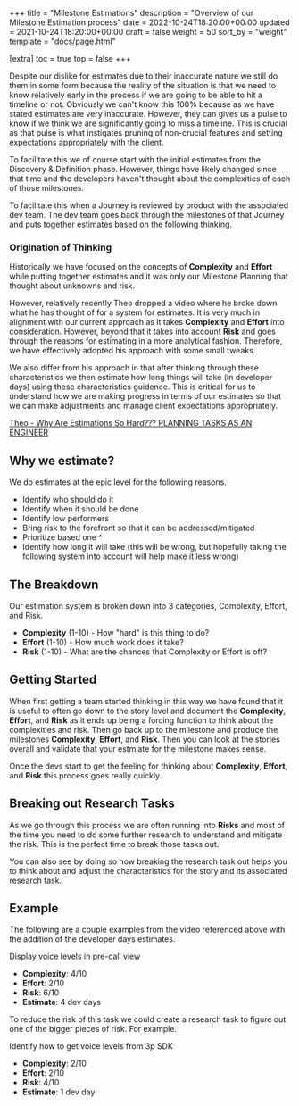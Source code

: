 +++
title = "Milestone Estimations"
description = "Overview of our Milestone Estimation process"
date = 2022-10-24T18:20:00+00:00
updated = 2021-10-24T18:20:00+00:00
draft = false
weight = 50
sort_by = "weight"
template = "docs/page.html"

[extra]
toc = true
top = false
+++

Despite our dislike for estimates due to their inaccurate nature we still do
them in some form because the reality of the situation is that we need to know
relatively early in the process if we are going to be able to hit a timeline or
not. Obviously we can't know this 100% because as we have stated estimates are
very inaccurate. However, they can gives us a pulse to know if we
think we are significantly going to miss a timeline. This is crucial as that
pulse is what instigates pruning of non-crucial features and setting
expectations appropriately with the client.

To facilitate this we of course start with the initial estimates from the
Discovery & Definition phase. However, things have likely changed since that
time and the developers haven't thought about the complexities of each of those
milestones.

To facilitate this when a Journey is reviewed by product with the associated
dev team. The dev team goes back through the milestones of that Journey and
puts together estimates based on the following thinking.

### Origination of Thinking

Historically we have focused on the concepts of **Complexity** and
**Effort** while putting together estimates and it was only our
Milestone Planning that thought about unknowns and risk.

However, relatively recently Theo dropped a video where he broke down what he
has thought of for a system for estimates. It is very much in alignment with
our current approach as it takes **Complexity** and **Effort** into
consideration. However, beyond that it takes into account **Risk** and goes
through the reasons for estimating in a more analytical fashion. Therefore, we
have effectively adopted his approach with some small tweaks.

We also differ from his approach in that after thinking through these
characteristics we then estimate how long things will take (in developer days)
using these characteristics guidence. This is critical for us to understand how
we are making progress in terms of our estimates so that we can make
adjustments and manage client expectations appropriately.

[Theo - Why Are Estimations So Hard??? PLANNING TASKS AS AN ENGINEER](https://www.youtube.com/watch?v=XhUAIVJ62dQ)

## Why we estimate?

We do estimates at the epic level for the following reasons.

- Identify who should do it
- Identify when it should be done
- Identify low performers
- Bring risk to the forefront so that it can be addressed/mitigated
- Prioritize based one ^
- Identify how long it will take (this will be wrong, but hopefully taking the following system into account will help make it less wrong)

## The Breakdown

Our estimation system is broken down into 3 categories, Complexity,
Effort, and Risk.

- **Complexity** (1-10) - How "hard" is this thing to do?
- **Effort** (1-10) - How much work does it take?
- **Risk** (1-10) - What are the chances that Complexity or Effort is off?

## Getting Started

When first getting a team started thinking in this way we have found that it is
useful to often go down to the story level and document the **Complexity**,
**Effort**, and **Risk** as it ends up being a forcing function to think about
the complexities and risk. Then go back up to the milestone and produce the
milestones **Complexity**, **Effort**, and **Risk**. Then you can look at the
stories overall and validate that your estmiate for the milestone makes sense.

Once the devs start to get the feeling for thinking about **Complexity**,
**Effort**, and **Risk** this process goes really quickly.

## Breaking out Research Tasks

As we go through this process we are often running into **Risks** and most of
the time you need to do some further research to understand and mitigate the
risk. This is the perfect time to break those tasks out.

You can also see by doing so how breaking the research task out helps you to
think about and adjust the characteristics for the story and its associated
research task.

## Example

The following are a couple examples from the video referenced above with the addition of the developer days estimates.

Display voice levels in pre-call view

- **Complexity**: 4/10
- **Effort**: 2/10
- **Risk**: 6/10
- **Estimate**: 4 dev days

To reduce the risk of this task we could create a research task to figure out
one of the bigger pieces of risk. For example.

Identify how to get voice levels from 3p SDK

- **Complexity**: 2/10
- **Effort**: 2/10
- **Risk**: 4/10
- **Estimate**: 1 dev day

